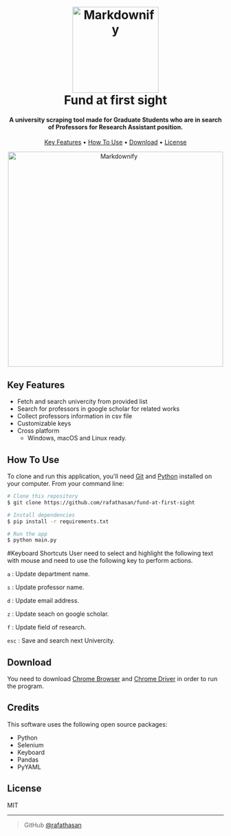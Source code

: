 
<h1 align="center">
  <br>
  <a href="https://github.com/rafathasan/fund-at-first-sight"><img src="https://img.icons8.com/external-microdots-premium-microdot-graphic/512/000000/external-fund-education-science-vol1-microdots-premium-microdot-graphic.png" alt="Markdownify" width="200"></a>
  
  <br>
  Fund at first sight
  <br>
</h1>

<h4 align="center">A university scraping tool made for Graduate Students who are in search of Professors for Research Assistant position.</h4>

<p align="center">
  <a href="#key-features">Key Features</a> •
  <a href="#how-to-use">How To Use</a> •
  <a href="#download">Download</a> •
  <a href="#license">License</a>
</p>

<p align="center">
<img src="https://cdn.dribbble.com/users/3898087/screenshots/15281931/media/8a69cd8d3f0dbbd4e48db328c0b88d7a.gif" align="center" alt="Markdownify" width="500">
</p>

## Key Features

* Fetch and search univercity from provided list
* Search for professors in google scholar for related works
* Collect professors information in csv file
* Customizable keys
* Cross platform
  - Windows, macOS and Linux ready.

## How To Use

To clone and run this application, you'll need [Git](https://git-scm.com) and [Python](https://www.python.org/) installed on your computer. From your command line:

```bash
# Clone this repository
$ git clone https://github.com/rafathasan/fund-at-first-sight

# Install dependencies
$ pip install -r requirements.txt

# Run the app
$ python main.py
```

#Keyboard Shortcuts
User need to select and highlight the following text with mouse and need to use the following key to perform actions.

`a` : Update department name.

`s` : Update professor name.

`d` : Update email address.

`z` : Update seach on google scholar.

`f` : Update field of research.

`esc` : Save and search next Univercity.


## Download

You need to download [Chrome Browser](https://www.google.com/chrome/) and [Chrome Driver](https://chromedriver.chromium.org/) in order to run the program.

## Credits

This software uses the following open source packages:
- Python
- Selenium
- Keyboard
- Pandas
- PyYAML

## License

MIT

---

> GitHub [@rafathasan](https://github.com/rafathasan)

